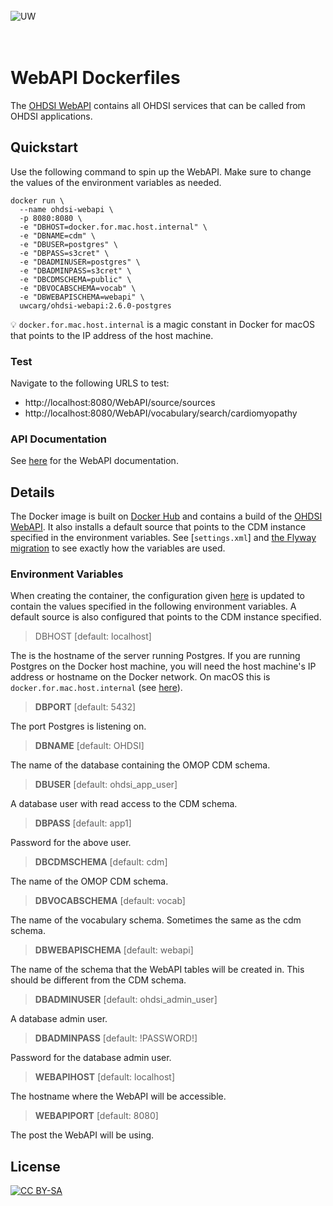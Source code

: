 <br/><br/><br/>
![UW](https://user-images.githubusercontent.com/668093/37624743-79bae716-2b86-11e8-879d-70a61cc623c6.png)
<br/><br/><br/>

# WebAPI Dockerfiles

The [OHDSI WebAPI](https://github.com/OHDSI/WebAPI) contains all OHDSI services
that can be called from OHDSI applications.

## Quickstart

Use the following command to spin up the WebAPI. Make sure to change the values
of the environment variables as needed.

```
docker run \
  --name ohdsi-webapi \
  -p 8080:8080 \
  -e "DBHOST=docker.for.mac.host.internal" \
  -e "DBNAME=cdm" \
  -e "DBUSER=postgres" \
  -e "DBPASS=s3cret" \
  -e "DBADMINUSER=postgres" \
  -e "DBADMINPASS=s3cret" \
  -e "DBCDMSCHEMA=public" \
  -e "DBVOCABSCHEMA=vocab" \
  -e "DBWEBAPISCHEMA=webapi" \
  uwcarg/ohdsi-webapi:2.6.0-postgres
```

:bulb: `docker.for.mac.host.internal` is a magic constant in Docker for macOS
that points to the IP address of the host machine.

### Test

Navigate to the following URLS to test:
* http://localhost:8080/WebAPI/source/sources
* http://localhost:8080/WebAPI/vocabulary/search/cardiomyopathy

### API Documentation

See [here](http://webapidoc.ohdsi.org/job/WebAPI/WebAPI_Miredot_Documentation/)
for the WebAPI documentation.

## Details

The Docker image is built on [Docker
Hub](https://hub.docker.com/r/uwcarg/ohdsi-webapi/) and contains a build of the
[OHDSI WebAPI](https://github.com/OHDSI/WebAPI). It also installs a default
source that points to the CDM instance specified in the environment variables.
See [`settings.xml`] and [the Flyway
migration](V1.0.5.0.1__Install_default_source.sql) to see exactly how the
variables are used.

### Environment Variables

When creating the container, the configuration given
[here](http://www.ohdsi.org/web/wiki/doku.php?id=documentation:software:webapi:webapi_installation_guide)
is updated to contain the values specified in the following environment
variables. A default source is also configured that points to the CDM instance
specified.

> DBHOST [default: localhost]

The is the hostname of the server running Postgres. If you are running Postgres
on the Docker host machine, you will need the host machine's IP address or
hostname on the Docker network. On macOS this is `docker.for.mac.host.internal`
(see
[here](https://docs.docker.com/docker-for-mac/networking/#use-cases-and-workarounds)).

> **DBPORT** [default: 5432]

The port Postgres is listening on.

> **DBNAME** [default: OHDSI]

The name of the database containing the OMOP CDM schema.

> **DBUSER** [default: ohdsi_app_user]

A database user with read access to the CDM schema.

> **DBPASS** [default: app1]

Password for the above user.

> **DBCDMSCHEMA** [default: cdm]

The name of the OMOP CDM schema.

> **DBVOCABSCHEMA** [default: vocab]

The name of the vocabulary schema. Sometimes the same as the cdm schema.

> **DBWEBAPISCHEMA** [default: webapi]

The name of the schema that the WebAPI tables will be created in. This should
be different from the CDM schema.

> **DBADMINUSER** [default: ohdsi_admin_user]

A database admin user.

> **DBADMINPASS** [default: !PASSWORD!]

Password for the database admin user.

> **WEBAPIHOST** [default: localhost]

The hostname where the WebAPI will be accessible.

> **WEBAPIPORT** [default: 8080]

The post the WebAPI will be using.

## License

[![CC BY-SA](https://licensebuttons.net/l/by-sa/4.0/88x31.png)](https://creativecommons.org/licenses/by-sa/4.0/)

